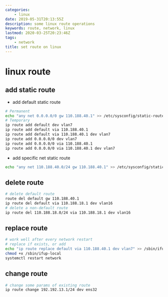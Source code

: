 ```yaml
---
categories:
    - linux
date: 2019-05-31T20:13:55Z
description: some linux route operations
keywords: route, network, linux
lastmod: 2020-03-25T20:23:46Z
tags:
    - network
title: set route on linux
---
```




# linux route

## add static route

- add default static route

```bash
# Permanent
echo "any net 0.0.0.0/0 gw 110.188.40.1" >> /etc/sysconfig/static-routes
# Temporary
ip route add default dev vlan7
ip route add default via 110.188.40.1
ip route add default via 110.188.40.1 dev vlan7
ip route add 0.0.0.0/0 dev vlan7
ip route add 0.0.0.0/0 via 110.188.40.1
ip route add 0.0.0.0/0 via 110.188.40.1 dev vlan7
```

<!-- more -->

- add specific net static route

```bash
echo "any net 110.188.40.0/24 gw 110.188.40.1" >> /etc/sysconfig/static-routes
```

## delete route

```bash
# delete default route
route del default gw 110.188.40.1
ip route del default via 110.188.18.1 dev vlan16
# delete a non-default route
ip route del 110.188.18.0/24 via 110.188.18.1 dev vlan16
```

## replace route

```bash
# work well after every network restart
# replace if exists, or add
echo "ip route replace default via 110.188.40.1 dev vlan7" >> /sbin/ifup-local
chmod +x /sbin/ifup-local
systemctl restart network
```

## change route

```bash
# change some params of existing route
ip route change 192.192.13.1/24 dev ens32
```

